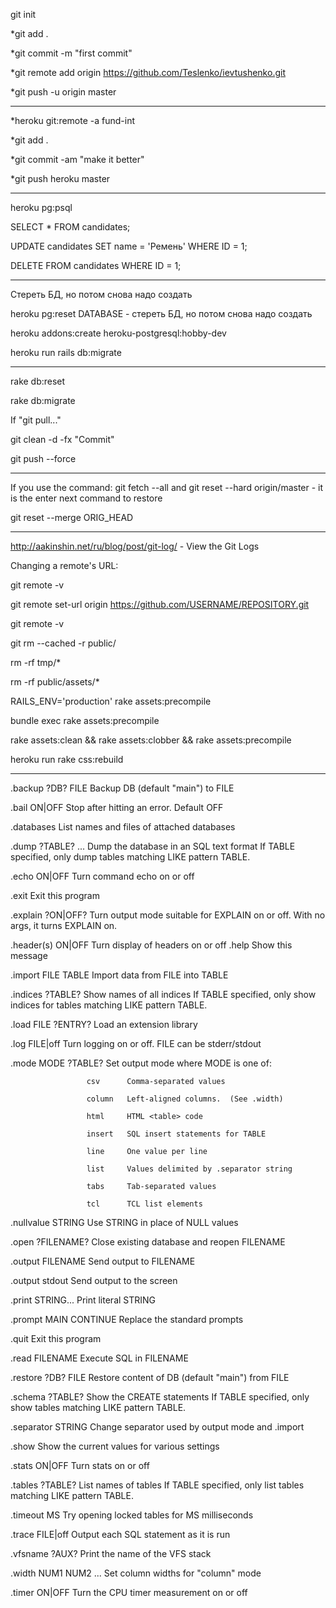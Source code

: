 git init

*git add .

*git commit -m "first commit"

*git remote add origin https://github.com/Teslenko/ievtushenko.git

*git push -u origin master

--------------------

*heroku git:remote -a fund-int

*git add .

*git commit -am "make it better"

*git push heroku master

--------------------

heroku pg:psql

SELECT * FROM candidates;

UPDATE candidates SET name = 'Ремень' WHERE ID = 1;

DELETE FROM candidates WHERE ID = 1;

--------------------

Стереть БД, но потом снова надо создать

heroku pg:reset DATABASE - стереть БД, но потом снова надо создать

heroku addons:create heroku-postgresql:hobby-dev

heroku run rails db:migrate

--------------------

rake db:reset

rake db:migrate

If "git pull..."

git clean -d -fx "Commit"

git push --force

--------------------

If you use the command: git fetch --all and git reset --hard origin/master - it is the enter next command to restore

git reset --merge ORIG_HEAD

--------------------

http://aakinshin.net/ru/blog/post/git-log/ - View the Git Logs

Changing a remote's URL:

git remote -v

git remote set-url origin https://github.com/USERNAME/REPOSITORY.git

git remote -v

git rm --cached -r public/

rm -rf tmp/*

rm -rf public/assets/*

RAILS_ENV='production' rake assets:precompile

bundle exec rake assets:precompile

rake assets:clean && rake assets:clobber && rake assets:precompile

heroku run rake css:rebuild

--------------------

.backup ?DB? FILE Backup DB (default "main") to FILE

.bail ON|OFF Stop after hitting an error. Default OFF

.databases List names and files of attached databases

.dump ?TABLE? ... Dump the database in an SQL text format If TABLE specified, only dump tables matching
LIKE pattern TABLE.

.echo ON|OFF Turn command echo on or off

.exit Exit this program

.explain ?ON|OFF? Turn output mode suitable for EXPLAIN on or off. With no args, it turns EXPLAIN on.

.header(s) ON|OFF Turn display of headers on or off .help Show this message

.import FILE TABLE Import data from FILE into TABLE

.indices ?TABLE? Show names of all indices If TABLE specified, only show indices for tables
matching LIKE pattern TABLE.

.load FILE ?ENTRY? Load an extension library

.log FILE|off Turn logging on or off. FILE can be stderr/stdout

.mode MODE ?TABLE? Set output mode where MODE is one of:

                     csv      Comma-separated values
                     
                     column   Left-aligned columns.  (See .width)
                     
                     html     HTML <table> code
                     
                     insert   SQL insert statements for TABLE
                     
                     line     One value per line
                     
                     list     Values delimited by .separator string
                     
                     tabs     Tab-separated values
                     
                     tcl      TCL list elements
.nullvalue STRING Use STRING in place of NULL values

.open ?FILENAME? Close existing database and reopen FILENAME

.output FILENAME Send output to FILENAME

.output stdout Send output to the screen

.print STRING... Print literal STRING

.prompt MAIN CONTINUE Replace the standard prompts

.quit Exit this program

.read FILENAME Execute SQL in FILENAME

.restore ?DB? FILE Restore content of DB (default "main") from FILE

.schema ?TABLE? Show the CREATE statements If TABLE specified, only show tables matching LIKE pattern TABLE.

.separator STRING Change separator used by output mode and .import

.show Show the current values for various settings

.stats ON|OFF Turn stats on or off

.tables ?TABLE? List names of tables If TABLE specified, only list tables matching LIKE pattern TABLE.

.timeout MS Try opening locked tables for MS milliseconds

.trace FILE|off Output each SQL statement as it is run

.vfsname ?AUX? Print the name of the VFS stack

.width NUM1 NUM2 ... Set column widths for "column" mode

.timer ON|OFF Turn the CPU timer measurement on or off